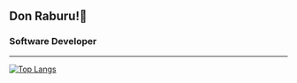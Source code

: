 Don Raburu!👋
----
### Software Developer
---
[![Top Langs](https://github-readme-stats.vercel.app/api/top-langs/?username=raburu675&theme=dark&show_icons=true)](https://github.com/anuraghazra/github-readme-stats)


